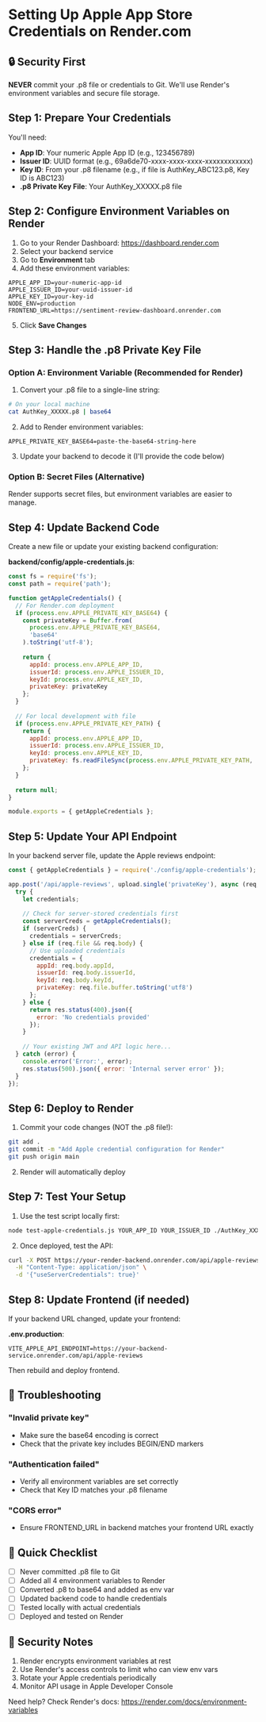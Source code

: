 # Setting Up Apple App Store Credentials on Render.com

## 🔒 Security First
**NEVER** commit your .p8 file or credentials to Git. We'll use Render's environment variables and secure file storage.

## Step 1: Prepare Your Credentials

You'll need:
- **App ID**: Your numeric Apple App ID (e.g., 123456789)
- **Issuer ID**: UUID format (e.g., 69a6de70-xxxx-xxxx-xxxx-xxxxxxxxxxxx)
- **Key ID**: From your .p8 filename (e.g., if file is AuthKey_ABC123.p8, Key ID is ABC123)
- **.p8 Private Key File**: Your AuthKey_XXXXX.p8 file

## Step 2: Configure Environment Variables on Render

1. Go to your Render Dashboard: https://dashboard.render.com
2. Select your backend service
3. Go to **Environment** tab
4. Add these environment variables:

```
APPLE_APP_ID=your-numeric-app-id
APPLE_ISSUER_ID=your-uuid-issuer-id
APPLE_KEY_ID=your-key-id
NODE_ENV=production
FRONTEND_URL=https://sentiment-review-dashboard.onrender.com
```

5. Click **Save Changes**

## Step 3: Handle the .p8 Private Key File

### Option A: Environment Variable (Recommended for Render)

1. Convert your .p8 file to a single-line string:
```bash
# On your local machine
cat AuthKey_XXXXX.p8 | base64
```

2. Add to Render environment variables:
```
APPLE_PRIVATE_KEY_BASE64=paste-the-base64-string-here
```

3. Update your backend to decode it (I'll provide the code below)

### Option B: Secret Files (Alternative)

Render supports secret files, but environment variables are easier to manage.

## Step 4: Update Backend Code

Create a new file or update your existing backend configuration:

**backend/config/apple-credentials.js**:
```javascript
const fs = require('fs');
const path = require('path');

function getAppleCredentials() {
  // For Render.com deployment
  if (process.env.APPLE_PRIVATE_KEY_BASE64) {
    const privateKey = Buffer.from(
      process.env.APPLE_PRIVATE_KEY_BASE64, 
      'base64'
    ).toString('utf-8');
    
    return {
      appId: process.env.APPLE_APP_ID,
      issuerId: process.env.APPLE_ISSUER_ID,
      keyId: process.env.APPLE_KEY_ID,
      privateKey: privateKey
    };
  }
  
  // For local development with file
  if (process.env.APPLE_PRIVATE_KEY_PATH) {
    return {
      appId: process.env.APPLE_APP_ID,
      issuerId: process.env.APPLE_ISSUER_ID,
      keyId: process.env.APPLE_KEY_ID,
      privateKey: fs.readFileSync(process.env.APPLE_PRIVATE_KEY_PATH, 'utf8')
    };
  }
  
  return null;
}

module.exports = { getAppleCredentials };
```

## Step 5: Update Your API Endpoint

In your backend server file, update the Apple reviews endpoint:

```javascript
const { getAppleCredentials } = require('./config/apple-credentials');

app.post('/api/apple-reviews', upload.single('privateKey'), async (req, res) => {
  try {
    let credentials;
    
    // Check for server-stored credentials first
    const serverCreds = getAppleCredentials();
    if (serverCreds) {
      credentials = serverCreds;
    } else if (req.file && req.body) {
      // Use uploaded credentials
      credentials = {
        appId: req.body.appId,
        issuerId: req.body.issuerId,
        keyId: req.body.keyId,
        privateKey: req.file.buffer.toString('utf8')
      };
    } else {
      return res.status(400).json({ 
        error: 'No credentials provided' 
      });
    }
    
    // Your existing JWT and API logic here...
  } catch (error) {
    console.error('Error:', error);
    res.status(500).json({ error: 'Internal server error' });
  }
});
```

## Step 6: Deploy to Render

1. Commit your code changes (NOT the .p8 file!):
```bash
git add .
git commit -m "Add Apple credential configuration for Render"
git push origin main
```

2. Render will automatically deploy

## Step 7: Test Your Setup

1. Use the test script locally first:
```bash
node test-apple-credentials.js YOUR_APP_ID YOUR_ISSUER_ID ./AuthKey_XXXXX.p8
```

2. Once deployed, test the API:
```bash
curl -X POST https://your-render-backend.onrender.com/api/apple-reviews \
  -H "Content-Type: application/json" \
  -d '{"useServerCredentials": true}'
```

## Step 8: Update Frontend (if needed)

If your backend URL changed, update your frontend:

**.env.production**:
```
VITE_APPLE_API_ENDPOINT=https://your-backend-service.onrender.com/api/apple-reviews
```

Then rebuild and deploy frontend.

## 🚨 Troubleshooting

### "Invalid private key"
- Make sure the base64 encoding is correct
- Check that the private key includes BEGIN/END markers

### "Authentication failed"
- Verify all environment variables are set correctly
- Check that Key ID matches your .p8 filename

### "CORS error"
- Ensure FRONTEND_URL in backend matches your frontend URL exactly

## 📝 Quick Checklist

- [ ] Never committed .p8 file to Git
- [ ] Added all 4 environment variables to Render
- [ ] Converted .p8 to base64 and added as env var
- [ ] Updated backend code to handle credentials
- [ ] Tested locally with actual credentials
- [ ] Deployed and tested on Render

## 🔐 Security Notes

1. Render encrypts environment variables at rest
2. Use Render's access controls to limit who can view env vars
3. Rotate your Apple credentials periodically
4. Monitor API usage in Apple Developer Console

Need help? Check Render's docs: https://render.com/docs/environment-variables